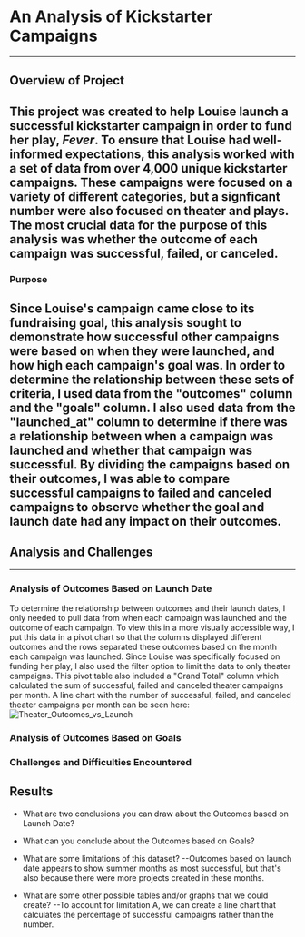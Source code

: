 # An Analysis of Kickstarter Campaigns
---
## Overview of Project
This project was created to help Louise launch a successful kickstarter campaign in order to fund her play, *Fever*. To ensure that Louise had well-informed expectations, this analysis worked with a set of data from over 4,000 unique kickstarter campaigns. These campaigns were focused on a variety of different categories, but a signficant number were also focused on theater and plays. The most crucial data for the purpose of this analysis was whether the outcome of each campaign was successful, failed, or canceled. 
---
### Purpose
Since Louise's campaign came close to its fundraising goal, this analysis sought to demonstrate how successful other campaigns were based on when they were launched, and how high each campaign's goal was. In order to determine the relationship between these sets of criteria, I used data from the "outcomes" column and the "goals" column. I also used data from the "launched_at" column to determine if there was a relationship between when a campaign was launched and whether that campaign was successful. By dividing the campaigns based on their outcomes, I was able to compare successful campaigns to failed and canceled campaigns to observe whether the goal and launch date had any impact on their outcomes. 
---
## Analysis and Challenges
---
### Analysis of Outcomes Based on Launch Date
To determine the relationship between outcomes and their launch dates, I only needed to pull data from when each campaign was launched and the outcome of each campaign. To view this in a more visually accessible way, I put this data in a pivot chart so that the columns displayed different outcomes and the rows separated these outcomes based on the month each campaign was launched. Since Louise was specifically focused on funding her play, I also used the filter option to limit the data to only theater campaigns. This pivot table also included a "Grand Total" column which calculated the sum of successful, failed and canceled theater campaigns per month. A line chart with the number of successful, failed, and canceled theater campaigns per month can be seen here: ![Theater_Outcomes_vs_Launch](resources/to/Theater_Outcomes_vs_Launch)

### Analysis of Outcomes Based on Goals

### Challenges and Difficulties Encountered

## Results

- What are two conclusions you can draw about the Outcomes based on Launch Date?

- What can you conclude about the Outcomes based on Goals?

- What are some limitations of this dataset?
--Outcomes based on launch date appears to show summer months as most successful, but that's also because there were more projects created in these months. 

- What are some other possible tables and/or graphs that we could create?
--To account for limitation A, we can create a line chart that calculates the percentage of successful campaigns rather than the number. 
